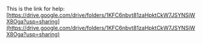 This is the link for help: [https://drive.google.com/drive/folders/1KFC6nbvt81zaHpktCkW7JSYNSjWX8Oga?usp=sharing](https://drive.google.com/drive/folders/1KFC6nbvt81zaHpktCkW7JSYNSjWX8Oga?usp=sharing)